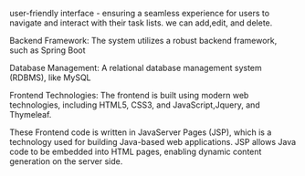 user-friendly interface - ensuring a seamless experience for users to navigate and interact with their task lists. we can add,edit, and delete.

Backend Framework: The system utilizes a robust backend framework, such as Spring Boot

Database Management: A relational database management system (RDBMS), like MySQL

Frontend Technologies: The frontend is built using modern web technologies, including HTML5, CSS3, and JavaScript,Jquery, and Thymeleaf.

These Frontend code is written in JavaServer Pages (JSP), which is a technology used for building Java-based web applications. JSP allows Java code to be embedded into HTML pages, enabling dynamic content generation on the server side.
